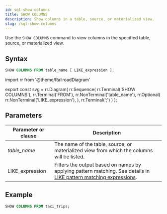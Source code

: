```yaml
---
id: sql-show-columns
title: SHOW COLUMNS
description: Show columns in a table, source, or materialized view.
slug: /sql-show-columns
---
```

<head>
  <link rel="canonical" href="https://docs.risingwave.com/docs/current/sql-show-columns/" />
</head>

Use the `SHOW COLUMNS` command to view columns in the specified table, source, or materialized view.

## Syntax

```sql
SHOW COLUMNS FROM table_name [ LIKE_expression ];
```


import rr from '@theme/RailroadDiagram'

export const svg = rr.Diagram(
    rr.Sequence(
        rr.Terminal('SHOW COLUMNS'),
        rr.Terminal('FROM'),
        rr.NonTerminal('table_name'),
        rr.Optional(
            rr.NonTerminal('LIKE_expression'),
        ),
        rr.Terminal(';')
    )
);

<drawer SVG={svg} />

## Parameters
|Parameter or clause        | Description           |
|---------------------------|-----------------------|
|*table_name*                    |The name of the table, source, or materialized view from which the columns will be listed.|
|LIKE_expression| Filters the output based on names by applying pattern matching. See details in [LIKE pattern matching expressions](/sql/functions-operators/sql-function-string.md#like-pattern-matching-expressions).|


## Example
```sql
SHOW COLUMNS FROM taxi_trips;
```